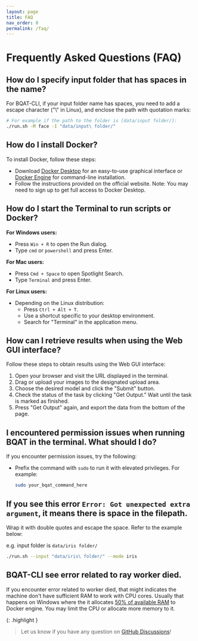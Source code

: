 ```yaml
---
layout: page
title: FAQ
nav_order: 8
permalink: /faq/
---
```



# Frequently Asked Questions (FAQ)

## How do I specify input folder that has spaces in the name?

For BQAT-CLI, if your input folder name has spaces, you need to add a escape character ("\\" in Linux), and enclose the path with quotation marks:

``` sh
# For example if the path to the folder is [data/input folder/]:
./run.sh -M face -I "data/input\ folder/"
```

## How do I install Docker?

To install Docker, follow these steps:

- Download [Docker Desktop](https://www.docker.com/) for an easy-to-use graphical interface or [Docker Engine](https://docs.docker.com/engine/install/) for command-line installation.
- Follow the instructions provided on the official website. Note: You may need to sign up to get full access to Docker Desktop.

## How do I start the Terminal to run scripts or Docker?

**For Windows users:**
  - Press `Win + R` to open the Run dialog.
  - Type `cmd` or `powershell` and press Enter.

**For Mac users:**
  - Press `Cmd + Space` to open Spotlight Search.
  - Type `Terminal` and press Enter.

**For Linux users:**
  - Depending on the Linux distribution:
    - Press `Ctrl + Alt + T`.
    - Use a shortcut specific to your desktop environment.
    - Search for "Terminal" in the application menu.

## How can I retrieve results when using the Web GUI interface?

Follow these steps to obtain results using the Web GUI interface:

1. Open your browser and visit the URL displayed in the terminal.
2. Drag or upload your images to the designated upload area.
3. Choose the desired model and click the "Submit" button.
4. Check the status of the task by clicking "Get Output." Wait until the task is marked as finished.
5. Press "Get Output" again, and export the data from the bottom of the page.

## I encountered permission issues when running BQAT in the terminal. What should I do?

If you encounter permission issues, try the following:

- Prefix the command with `sudo` to run it with elevated privileges. For example:

  ```sh
  sudo your_bqat_command_here
  ```

## If you see this error `Error: Got unexpected extra argument`, it means there is space in the filepath.

Wrap it with double quotes and escape the space. Refer to the example below:

e.g. input folder is `data/iris folder/`
```sh
./run.sh --input "data/iris\ folder/" --mode iris
```

## BQAT-CLI see error related to ray worker died.

If you encounter error related to worker died, that might indicates the machine don't have sufficient RAM to work with CPU cores. Usually that happens on Windows where the it allocates [50% of available RAM](https://docs.docker.com/desktop/settings-and-maintenance/settings/#:~:text=By%20default%2C%20Docker%20Desktop%20is,decrease%20it%2C%20lower%20the%20number.) to Docker engine. You may limit the CPU or allocate more memory to it.

{: .highlight }
> Let us know if you have any question on [GitHub Discussions](https://github.com/Biometix/bqat-cli/discussions)!
